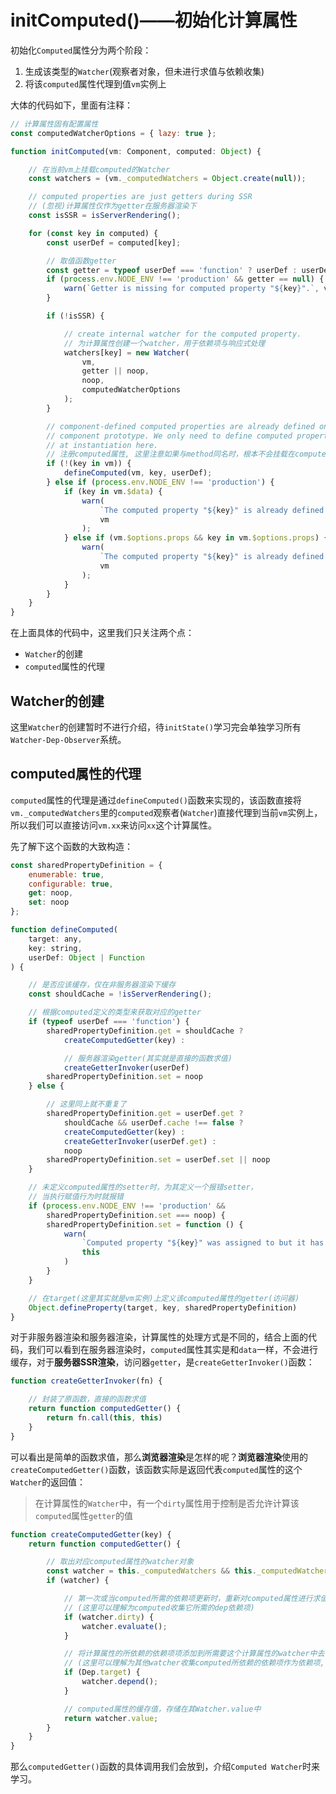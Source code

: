# initComputed()——初始化计算属性

初始化`Computed`属性分为两个阶段：

1. 生成该类型的`Watcher`(观察者对象，但未进行求值与依赖收集)
2. 将该`computed`属性代理到值`vm`实例上

大体的代码如下，里面有注释：

```js
// 计算属性固有配置属性
const computedWatcherOptions = { lazy: true };

function initComputed(vm: Component, computed: Object) {

    // 在当前vm上挂载computed的Watcher
    const watchers = (vm._computedWatchers = Object.create(null));

    // computed properties are just getters during SSR
    // (忽视)计算属性仅作为getter在服务器渲染下
    const isSSR = isServerRendering();

    for (const key in computed) {
        const userDef = computed[key];

        // 取值函数getter
        const getter = typeof userDef === 'function' ? userDef : userDef.get;
        if (process.env.NODE_ENV !== 'production' && getter == null) {
            warn(`Getter is missing for computed property "${key}".`, vm);
        }

        if (!isSSR) {

            // create internal watcher for the computed property.
            // 为计算属性创建一个watcher，用于依赖项与响应式处理
            watchers[key] = new Watcher(
                vm,
                getter || noop,
                noop,
                computedWatcherOptions
            );
        }

        // component-defined computed properties are already defined on the
        // component prototype. We only need to define computed properties defined
        // at instantiation here.
        // 注册computed属性, 这里注意如果与method同名时，根本不会挂载在computed属性在Vue实例上
        if (!(key in vm)) {
            defineComputed(vm, key, userDef);
        } else if (process.env.NODE_ENV !== 'production') {
            if (key in vm.$data) {
                warn(
                    `The computed property "${key}" is already defined in data.`,
                    vm
                );
            } else if (vm.$options.props && key in vm.$options.props) {
                warn(
                    `The computed property "${key}" is already defined as a prop.`,
                    vm
                );
            }
        }
    }
}
```

在上面具体的代码中，这里我们只关注两个点：

- `Watcher`的创建
- `computed`属性的代理

## Watcher的创建

这里`Watcher`的创建暂时不进行介绍，待`initState()`学习完会单独学习所有`Watcher-Dep-Observer`系统。

## computed属性的代理

`computed`属性的代理是通过`defineComputed()`函数来实现的，该函数直接将`vm._computedWatchers`里的`computed`观察者(`Watcher`)直接代理到当前`vm`实例上，所以我们可以直接访问`vm.xx`来访问`xx`这个计算属性。

先了解下这个函数的大致构造：

```js
const sharedPropertyDefinition = {
    enumerable: true,
    configurable: true,
    get: noop,
    set: noop
};

function defineComputed(
    target: any,
    key: string,
    userDef: Object | Function
) {

    // 是否应该缓存，仅在非服务器渲染下缓存
    const shouldCache = !isServerRendering();

    // 根据computed定义的类型来获取对应的getter
    if (typeof userDef === 'function') {
        sharedPropertyDefinition.get = shouldCache ?
            createComputedGetter(key) :

            // 服务器渲染getter(其实就是直接的函数求值)
            createGetterInvoker(userDef)
        sharedPropertyDefinition.set = noop
    } else {

        // 这里同上就不重复了
        sharedPropertyDefinition.get = userDef.get ?
            shouldCache && userDef.cache !== false ?
            createComputedGetter(key) :
            createGetterInvoker(userDef.get) :
            noop
        sharedPropertyDefinition.set = userDef.set || noop
    }

    // 未定义computed属性的setter时，为其定义一个报错setter，
    // 当执行赋值行为时就报错
    if (process.env.NODE_ENV !== 'production' &&
        sharedPropertyDefinition.set === noop) {
        sharedPropertyDefinition.set = function () {
            warn(
                `Computed property "${key}" was assigned to but it has no setter.`,
                this
            )
        }
    }

    // 在target(这里其实就是vm实例)上定义该computed属性的getter(访问器)
    Object.defineProperty(target, key, sharedPropertyDefinition)
}
```

对于非服务器渲染和服务器渲染，计算属性的处理方式是不同的，结合上面的代码，我们可以看到在服务器渲染时，`computed`属性其实是和`data`一样，不会进行缓存，对于**服务器SSR渲染**，访问器`getter`，是`createGetterInvoker()`函数：

```js
function createGetterInvoker(fn) {

    // 封装了原函数，直接的函数求值
    return function computedGetter() {
        return fn.call(this, this)
    }
}
```

可以看出是简单的函数求值，那么**浏览器渲染**是怎样的呢？**浏览器渲染**使用的`createComputedGetter()`函数，该函数实际是返回代表`computed`属性的这个`Watcher`的返回值：

> 在计算属性的`Watcher`中，有一个`dirty`属性用于控制是否允许计算该`computed`属性`getter`的值

```js
function createComputedGetter(key) {
    return function computedGetter() {

        // 取出对应computed属性的watcher对象
        const watcher = this._computedWatchers && this._computedWatchers[key]
        if (watcher) {

            // 第一次或当computed所需的依赖项更新时，重新对computed属性进行求值
            // (这里可以理解为computed收集它所需的dep依赖项)
            if (watcher.dirty) {
                watcher.evaluate();
            }

            // 将计算属性的所依赖的依赖项项添加到所需要这个计算属性的watcher中去
            // (这里可以理解为其他watcher收集computed所依赖的依赖项作为依赖项, 因为我们可以看出来计算属性没有单独的dep依赖项)
            if (Dep.target) {
                watcher.depend();
            }

            // computed属性的缓存值，存储在其Watcher.value中
            return watcher.value;
        }
    }
}
```

那么`computedGetter()`函数的具体调用我们会放到，介绍`Computed Watcher`时来学习。
